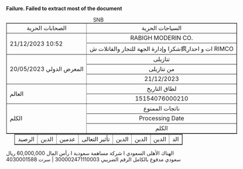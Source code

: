 **Failure. Failed to extract most of the document**

<div style="text-align: center;">SNB</div>



<table border=1 style='margin: auto; width: max-content;'><tr><td style='text-align: center;'>الصحابات الحرية</td><td style='text-align: center;'>السياحات الحرية</td></tr><tr><td rowspan="2">21/12/2023 10:52</td><td style='text-align: center;'>RABIGH MODERIN CO.</td></tr><tr><td style='text-align: center;'>شكرا وإدارة الجهة للتجار والفاتلات ش疯ات و احدار RIMCO</td></tr><tr><td rowspan="3">المعرض الدولي 20/05/2023</td><td style='text-align: center;'>تنازيلى</td></tr><tr><td style='text-align: center;'>من تنازيلى</td></tr><tr><td style='text-align: center;'>21/12/2023</td></tr><tr><td rowspan="2">العالم</td><td style='text-align: center;'>لطاق التاريخ</td></tr><tr><td style='text-align: center;'>15154076000210</td></tr><tr><td rowspan="3">الكلم</td><td style='text-align: center;'>ناتجات الممنوع</td></tr><tr><td style='text-align: center;'>Processing Date</td></tr><tr><td style='text-align: center;'>الكلم</td></tr></table>


<table border=1 style='margin: auto; width: max-content;'><tr><td style='text-align: center;'>الرصيد</td><td style='text-align: center;'>الدين</td><td style='text-align: center;'>عدمين</td><td style='text-align: center;'>تأثير التعالى</td><td style='text-align: center;'>الدين</td><td style='text-align: center;'>الدين</td><td style='text-align: center;'>الدين</td><td style='text-align: center;'>الد</td></tr></table>

الهناك الأهلى السعودي ا شركة مساهمة سعودية ا رأس المال 60,000,000 ريال سعودي مدفوع بالكامل الرقم الضريبي 300002471110003 | سرت 4030001588
